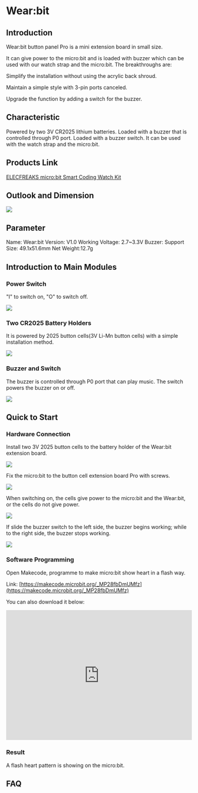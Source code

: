 # Wear:bit

## Introduction

Wear:bit button panel Pro is a mini extension board in small size. 

It can give power to the micro:bit and is loaded with buzzer which can be used with our watch strap and the micro:bit. The breakthroughs are: 

Simplify the installation without using the acrylic back shroud.

Maintain a simple style with 3-pin ports canceled. 

Upgrade the function by adding a switch for the buzzer.

## Characteristic


 Powered by two 3V CR2025 lithium batteries.
 Loaded with a buzzer that is controlled through P0 port.
 Loaded with a buzzer switch.
 It can be used with the watch strap and the micro:bit.

## Products Link

[ELECFREAKS micro:bit Smart Coding Watch Kit](https://www.elecfreaks.com/micro-bit-smart-coding-kit.html)


## Outlook and Dimension

![](./images/wear_bit_00.jpg)

## Parameter

 Name: Wear:bit
 Version: V1.0
 Working Voltage: 2.7~3.3V
 Buzzer: Support
 Size: 49.1x51.6mm
 Net Weight:12.7g

## Introduction to Main Modules


### Power Switch

"I" to switch on, "O" to switch off.  

![](./images/wear_bit_01.png)

### Two CR2025 Battery Holders

It is powered by 2025 button cells(3V Li-Mn button cells) with a simple installation method.

![](./images/wear_bit_02.png)

### Buzzer and Switch


The buzzer is controlled through P0 port that can play music. The switch powers the buzzer on or off. 

![](./images/wear_bit_03.png)


## Quick to Start 


### Hardware Connection

Install two 3V 2025 button cells to the battery holder of the Wear:bit extension board.

![](./images/smart_coding_kit_01.png)

Fix the micro:bit to the button cell extension board Pro with screws.

![](./images/smart_coding_kit_02.png)

When switching on, the cells give power to the micro:bit and the Wear:bit, or the cells do not give power.

![](./images/wear_bit_06.png)

If slide the buzzer switch to the left side, the buzzer begins working; while to the right side, the buzzer stops working.

![](./images/wear_bit_07.png)


### Software Programming

Open Makecode, programme to make micro:bit show heart in a flash way. 

Link: [https://makecode.microbit.org/_MP28fbDmUMfz](https://makecode.microbit.org/_MP28fbDmUMfz)

You can also download it below:

<div style="position:relative;height:0;padding-bottom:70%;overflow:hidden;"><iframe style="position:absolute;top:0;left:0;width:100%;height:100%;" src="https://makecode.microbit.org/#pub:_MP28fbDmUMfz" frameborder="0" sandbox="allow-popups allow-forms allow-scripts allow-same-origin"></iframe></div>

### Result

A flash heart pattern is showing on the micro:bit.

## FAQ

